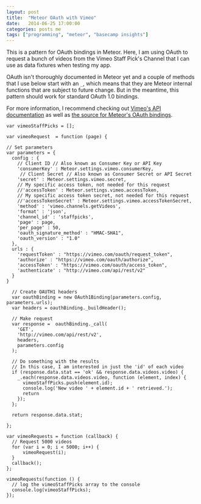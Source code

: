```yaml
---
layout: post
title:  "Meteor OAuth with Vimeo"
date:   2014-06-25 17:00:00
categories: posts me
tags: ["programming", "meteor", "basecamp insights"]
---
```


This is a pattern for OAuth bindings in Meteor.  Here, I am using OAuth to request a bunch of videos from the Vimeo Staff Pick's Channel that I can use as data fixtures when testing my app.

OAuth isn't thoroughly documented in Meteor yet and a couple of methods that I use below start with an `_`, which means that they are Meteor internal functions that are subject to future change.  But in the meantime, this pattern should work for standard OAuth 1.0 bindings.

For more information, I recommend checking out [Vimeo's API documentation](https://developer.vimeo.com/apis/advanced/methods/vimeo.channels.getVideos) as well as [the source for Meteor's OAuth bindings](https://github.com/meteor/meteor/blob/master/packages/oauth1/oauth1_binding.js).

	var vimeoStaffPicks = [];

	var vimeoRequest  = function (page) {

	// Set parameters
	var parameters = {
	  config : {
		// Client ID // Also known as Consumer Key or API Key
		'consumerKey' : Meteor.settings.vimeo.consumerKey,
		 // Client Secret // Also known as Consumer Secret or API Secret
		'secret' : Meteor.settings.vimeo.secret,
		// My specific access token, not needed for this request
		//'accessToken' : Meteor.settings.vimeo.accessToken,
		// My specific access token secret, not needed for this request
		//'accessTokenSecret' : Meteor.settings.vimeo.accessTokenSecret,
		'method' : 'vimeo.channels.getVideos',
		'format' : 'json',
		'channel_id' : 'staffpicks',
		'page' : page,
		'per_page' : 50,
		'oauth_signature_method' : "HMAC-SHA1",
		'oauth_version' : "1.0"
	  },
	  urls : {
		'requestToken' : "https://vimeo.com/oauth/request_token",
		'authorize' : "https://vimeo.com/oauth/authorize",
		'accessToken' : "https://vimeo.com/oauth/access_token",
		'authenticate' : "http://vimeo.com/api/rest/v2"
	  }
	}

	  // Create OAUTH1 headers
	  var oauthBinding = new OAuth1Binding(parameters.config, parameters.urls);
	  var headers = oauthBinding._buildHeader();

	  // Make request
	  var response =  oauthBinding._call(
		'GET',
		'http://vimeo.com/api/rest/v2',
		headers,
		parameters.config
	  );

	  // Do something with the results
	  // In this case, I am interested in just the 'id' of each video
	  if (response.data.stat == 'ok' && response.data.videos.video) {
		_.each(response.data.videos.video, function (element, index) {
		  vimeoStaffPicks.push(element.id);
		  console.log('New video ' + element.id + ' retrieved.');
		  return
		});
	  };

	  return response.data.stat;

	};

	var vimeoRequests = function (callback) {
	  // Request 5000 videos
	  for (var i = 0; i < 5000; i++) {
		  vimeoRequest(i);
	  }
	  callback();
	};

	vimeoRequests(function () {
	  // log the vimeoStaffPicks array to the console
	  console.log(vimeoStaffPicks);
	});
